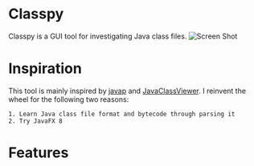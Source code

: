 Classpy
=======

Classpy is a GUI tool for investigating Java class files.
![Screen Shot](https://raw.githubusercontent.com/zxh0/classpy/master/screen-shot.png)

Inspiration
=======

This tool is mainly inspired by [javap](http://docs.oracle.com/javase/8/docs/technotes/tools/windows/javap.html) and [JavaClassViewer](http://www.codeproject.com/Articles/35915/Java-Class-Viewer). I reinvent the wheel for the following two reasons:

    1. Learn Java class file format and bytecode through parsing it
    2. Try JavaFX 8

Features
=======

